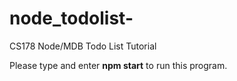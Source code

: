# node_todolist-
CS178 Node/MDB Todo List Tutorial 

Please type and enter __npm start__ to run this program. 